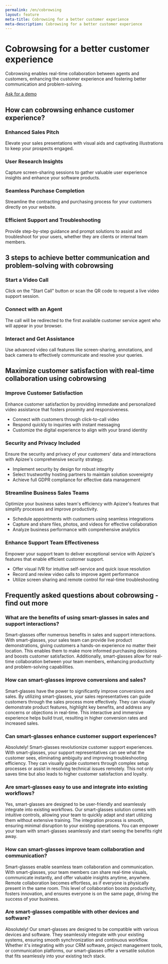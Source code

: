 ```yaml
---
permalink: /en/cobrowsing
layout: feature
meta-title: Cobrowsing for a better customer experience
meta-description: Cobrowsing for a better customer experience
---
```


# Cobrowsing for a better customer experience
Cobrowsing enables real-time collaboration between agents and customers, enhancing the customer experience and fostering better communication and problem-solving.

[Ask for a demo](/request-a-demo.php)

## How can cobrowsing enhance customer experience?
### Enhanced Sales Pitch
Elevate your sales presentations with visual aids and captivating illustrations to keep your prospects engaged.

### User Research Insights
Capture screen-sharing sessions to gather valuable user experience insights and enhance your software products.

### Seamless Purchase Completion
Streamline the contracting and purchasing process for your customers directly on your website.

### Efficient Support and Troubleshooting
Provide step-by-step guidance and prompt solutions to assist and troubleshoot for your users, whether they are clients or internal team members.

## 3 steps to achieve better communication and problem-solving with cobrowsing
### Start a Video Call
Click on the "Start Call" button or scan the QR code to request a live video support session.

### Connect with an Agent
The call will be redirected to the first available customer service agent who will appear in your browser.

### Interact and Get Assistance
Use advanced video call features like screen-sharing, annotations, and back camera to effectively communicate and resolve your queries.

## Maximize customer satisfaction with real-time collaboration using cobrowsing
### Improve Customer Satisfaction
Enhance customer satisfaction by providing immediate and personalized video assistance that fosters proximity and responsiveness.
- Connect with customers through click-to-call video
- Respond quickly to inquiries with instant messaging
- Customize the digital experience to align with your brand identity

### Security and Privacy Included
Ensure the security and privacy of your customers' data and interactions with Apizee's comprehensive security strategy.
- Implement security by design for robust integrity
- Select trustworthy hosting partners to maintain solution sovereignty
- Achieve full GDPR compliance for effective data management

### Streamline Business Sales Teams
Optimize your business sales team's efficiency with Apizee's features that simplify processes and improve productivity.
- Schedule appointments with customers using seamless integrations
- Capture and share files, photos, and videos for effective collaboration
- Analyze business performance with comprehensive analytics

### Enhance Support Team Effectiveness
Empower your support team to deliver exceptional service with Apizee's features that enable efficient customer support.
- Offer visual IVR for intuitive self-service and quick issue resolution
- Record and review video calls to improve agent performance
- Utilize screen sharing and remote control for real-time troubleshooting

## Frequently asked questions about cobrowsing - find out more
### What are the benefits of using smart-glasses in sales and support interactions?
Smart-glasses offer numerous benefits in sales and support interactions. With smart-glasses, your sales team can provide live product demonstrations, giving customers a hands-on experience no matter their location. This enables them to make more informed purchasing decisions and boosts customer satisfaction. Additionally, smart-glasses allow for real-time collaboration between your team members, enhancing productivity and problem-solving capabilities.

### How can smart-glasses improve conversions and sales?
Smart-glasses have the power to significantly improve conversions and sales. By utilizing smart-glasses, your sales representatives can guide customers through the sales process more effectively. They can visually demonstrate product features, highlight key benefits, and address any concerns or objections in real-time. This interactive and immersive experience helps build trust, resulting in higher conversion rates and increased sales.

### Can smart-glasses enhance customer support experiences?
Absolutely! Smart-glasses revolutionize customer support experiences. With smart-glasses, your support representatives can see what the customer sees, eliminating ambiguity and improving troubleshooting efficiency. They can visually guide customers through complex setup processes or assist in resolving technical issues remotely. This not only saves time but also leads to higher customer satisfaction and loyalty.

### Are smart-glasses easy to use and integrate into existing workflows?
Yes, smart-glasses are designed to be user-friendly and seamlessly integrate into existing workflows. Our smart-glasses solution comes with intuitive controls, allowing your team to quickly adapt and start utilizing them without extensive training. The integration process is smooth, ensuring minimal disruption to your existing operations. You can empower your team with smart-glasses seamlessly and start seeing the benefits right away.

### How can smart-glasses improve team collaboration and communication?
Smart-glasses enable seamless team collaboration and communication. With smart-glasses, your team members can share real-time visuals, communicate instantly, and offer valuable insights anytime, anywhere. Remote collaboration becomes effortless, as if everyone is physically present in the same room. This level of collaboration boosts productivity, fosters innovation, and ensures everyone is on the same page, driving the success of your business.

### Are smart-glasses compatible with other devices and software?
Absolutely! Our smart-glasses are designed to be compatible with various devices and software. They seamlessly integrate with your existing systems, ensuring smooth synchronization and continuous workflow. Whether it's integrating with your CRM software, project management tools, or communication platforms, our smart-glasses offer a versatile solution that fits seamlessly into your existing tech stack.

